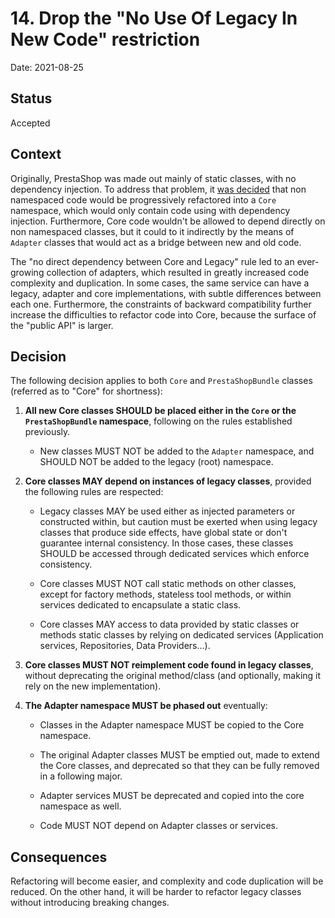 # 14. Drop the "No Use Of Legacy In New Code" restriction

Date: 2021-08-25

## Status

Accepted

## Context

Originally, PrestaShop was made out mainly of static classes, with no dependency injection. To address that problem, it [was decided](https://build.prestashop.com/news/new-architecture-1-6-1-0/) that non namespaced code would be progressively refactored into a `Core` namespace, which would only contain code using with dependency injection. Furthermore, Core code wouldn't be allowed to depend directly on non namespaced classes, but it could to it indirectly by the means of `Adapter` classes that would act as a bridge between new and old code.

The "no direct dependency between Core and Legacy" rule led to an ever-growing collection of adapters, which resulted in greatly increased code complexity and duplication. In some cases, the same service can have a legacy, adapter and core implementations, with subtle differences between each one. Furthermore, the constraints of backward compatibility further increase the difficulties to refactor code into Core, because the surface of the "public API" is larger.

## Decision

The following decision applies to both `Core` and `PrestaShopBundle` classes (referred as to "Core" for shortness):

1. **All new Core classes SHOULD be placed either in the `Core` or the `PrestaShopBundle` namespace**, following on the rules established previously.

   - New classes MUST NOT be added to the `Adapter` namespace, and SHOULD NOT be added to the legacy (root) namespace.

2. **Core classes MAY depend on instances of legacy classes**, provided the following rules are respected:

    - Legacy classes MAY be used either as injected parameters or constructed within, but caution must be exerted when using legacy classes that produce side effects, have global state or don't guarantee internal consistency. In those cases, these classes SHOULD be accessed through dedicated services which enforce consistency.

    - Core classes MUST NOT call static methods on other classes, except for factory methods, stateless tool methods, or within services dedicated to encapsulate a static class.

    - Core classes MAY access to data provided by static classes or methods static classes by relying on dedicated services (Application services, Repositories, Data Providers...).

3. **Core classes MUST NOT reimplement code found in legacy classes**, without deprecating the original method/class (and optionally, making it rely on the new implementation).

4. **The Adapter namespace MUST be phased out** eventually:

    - Classes in the Adapter namespace MUST be copied to the Core namespace.

    - The original Adapter classes MUST be emptied out, made to extend the Core classes, and deprecated so that they can be fully removed in a following major.

    - Adapter services MUST be deprecated and copied into the core namespace as well.

    - Code MUST NOT depend on Adapter classes or services.

## Consequences

Refactoring will become easier, and complexity and code duplication will be reduced. On the other hand, it will be harder to refactor legacy classes without introducing breaking changes.
